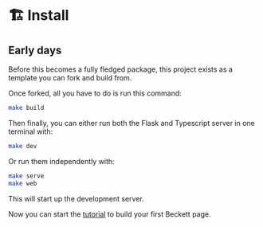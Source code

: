 # 🏗️ Install

## Early days

Before this becomes a fully fledged package, this project exists as a template you can fork and build from.

Once forked, all you have to do is run this command:

```bash
make build
```

Then finally, you can either run both the Flask and Typescript server in one terminal with:

```bash
make dev
```

Or run them independently with:

```bash
make serve
make web
```

This will start up the development server.

Now you can start the [tutorial](/tutorial/) to build your first Beckett page.
